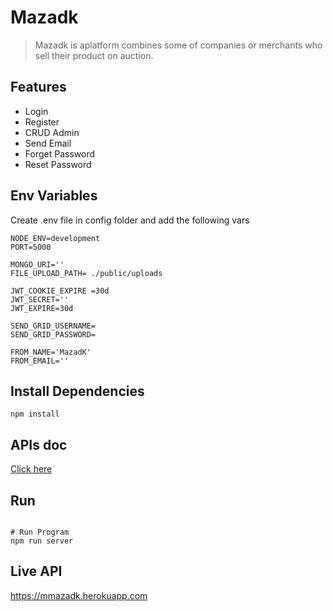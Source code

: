 
# Mazadk 

> Mazadk is aplatform combines some of companies or merchants who sell their product on auction.


## Features
- Login
- Register
- CRUD Admin 
- Send Email
- Forget Password
- Reset Password



## Env Variables

Create  .env file in config folder and add the following vars

```
NODE_ENV=development
PORT=5000

MONGO_URI=''
FILE_UPLOAD_PATH= ./public/uploads

JWT_COOKIE_EXPIRE =30d
JWT_SECRET=''
JWT_EXPIRE=30d

SEND_GRID_USERNAME=
SEND_GRID_PASSWORD=

FROM_NAME='MazadK'
FROM_EMAIL=''

```

## Install Dependencies

```
npm install
```

## APIs doc
[Click here](https://documenter.getpostman.com/view/8810063/TzJx8w1w)

## Run

```

# Run Program
npm run server

```
## Live API
https://mmazadk.herokuapp.com




